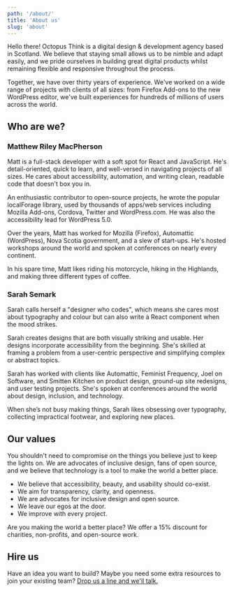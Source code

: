 ```yaml
---
path: '/about/'
title: 'About us'
slug: 'about'
---
```


Hello there! Octopus Think is a digital design & development agency based in Scotland. We believe that staying small allows us to be nimble and adapt easily, and we pride ourselves in building great digital products whilst remaining flexible and responsive throughout the process.

Together, we have over thirty years of experience. We've worked on a wide range of projects with clients of all sizes: from Firefox Add-ons to the new WordPress editor, we've built experiences for hundreds of millions of users across the world.

## Who are we?

### Matthew Riley MacPherson

Matt is a full-stack developer with a soft spot for React and JavaScript. He's detail-oriented, quick to learn, and well-versed in navigating projects of all sizes. He cares about accessibility, automation, and writing clean, readable code that doesn't box you in.

An enthusiastic contributor to open-source projects, he wrote the popular localForage library, used by thousands of apps/web services including Mozilla Add-ons, Cordova, Twitter and WordPress.com. He was also the accessibility lead for WordPress 5.0.

Over the years, Matt has worked for Mozilla (Firefox), Automattic (WordPress), Nova Scotia government, and a slew of start-ups. He's hosted workshops around the world and spoken at conferences on nearly every continent.

In his spare time, Matt likes riding his motorcycle, hiking in the Highlands, and making three different types of coffee.

### Sarah Semark

Sarah calls herself a "designer who codes", which means she cares most about typography and colour but can also write a React component when the mood strikes.

Sarah creates designs that are both visually striking and usable. Her designs incorporate accessibility from the beginning. She's skilled at framing a problem from a user-centric perspective and simplifying complex or abstract topics.

Sarah has worked with clients like Automattic, Feminist Frequency, Joel on Software, and Smitten Kitchen on product design, ground-up site redesigns, and user testing projects. She's spoken at conferences around the world about design, inclusion, and technology.

When she’s not busy making things, Sarah likes obsessing over typography, collecting impractical footwear, and exploring new places.

## Our values

You shouldn't need to compromise on the things you believe just to keep the lights on. We are advocates of inclusive design, fans of open source, and we believe that technology is a tool to make the world a better place.

- We believe that accessibility, beauty, and usability should co-exist.
- We aim for transparency, clarity, and openness.
- We are advocates for inclusive design and open source.
- We leave our egos at the door.
- We improve with every project.

Are you making the world a better place? We offer a 15% discount for charities, non-profits, and open-source work.

## Hire us

Have an idea you want to build? Maybe you need some extra resources to join your existing team? [Drop us a line and we'll talk.](/contact)
